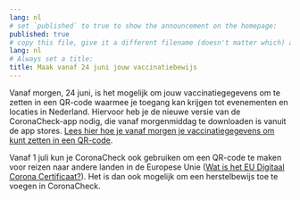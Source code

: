 ```yaml
---
lang: nl
# set `published` to true to show the announcement on the homepage:
published: true
# copy this file, give it a different filename (doesn't matter which) and, in this example, change lang to 'en' to translate the message to English and show it on the English homepage:
lang: nl
# Always set a title:
title: Maak vanaf 24 juni jouw vaccinatiebewijs
---
```

Vanaf morgen, 24 juni, is het mogelijk om jouw vaccinatiegegevens om te zetten in een QR-code waarmee je toegang kan krijgen tot evenementen en locaties in Nederland. Hiervoor heb je de nieuwe versie van de CoronaCheck-app nodig, die vanaf morgenmiddag te downloaden is vanuit de app stores. [Lees hier hoe je vanaf morgen je vaccinatiegegevens om kunt zetten in een QR-code](/nl/faq/1-1-hoe-werkt-de-coronacheck-app/).

Vanaf 1 juli kun je CoronaCheck ook gebruiken om een QR-code te maken voor reizen naar andere landen in de Europese Unie ([Wat is het EU Digitaal Corona Certificaat?](https://www.rijksoverheid.nl/onderwerpen/coronavirus-vaccinatie/vraag-en-antwoord/wat-is-het-eu-digitaal-corona-certificaat)). Het is dan ook mogelijk om een herstelbewijs toe te voegen in CoronaCheck.

